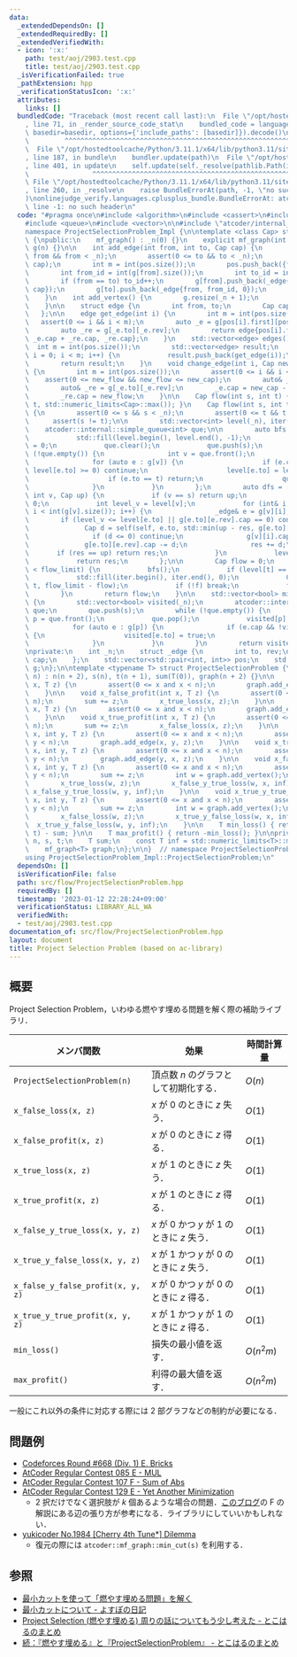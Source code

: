 ```yaml
---
data:
  _extendedDependsOn: []
  _extendedRequiredBy: []
  _extendedVerifiedWith:
  - icon: ':x:'
    path: test/aoj/2903.test.cpp
    title: test/aoj/2903.test.cpp
  _isVerificationFailed: true
  _pathExtension: hpp
  _verificationStatusIcon: ':x:'
  attributes:
    links: []
  bundledCode: "Traceback (most recent call last):\n  File \"/opt/hostedtoolcache/Python/3.11.1/x64/lib/python3.11/site-packages/onlinejudge_verify/documentation/build.py\"\
    , line 71, in _render_source_code_stat\n    bundled_code = language.bundle(stat.path,\
    \ basedir=basedir, options={'include_paths': [basedir]}).decode()\n          \
    \         ^^^^^^^^^^^^^^^^^^^^^^^^^^^^^^^^^^^^^^^^^^^^^^^^^^^^^^^^^^^^^^^^^^^^^^^^^^^^^^^^^\n\
    \  File \"/opt/hostedtoolcache/Python/3.11.1/x64/lib/python3.11/site-packages/onlinejudge_verify/languages/cplusplus.py\"\
    , line 187, in bundle\n    bundler.update(path)\n  File \"/opt/hostedtoolcache/Python/3.11.1/x64/lib/python3.11/site-packages/onlinejudge_verify/languages/cplusplus_bundle.py\"\
    , line 401, in update\n    self.update(self._resolve(pathlib.Path(included), included_from=path))\n\
    \                ^^^^^^^^^^^^^^^^^^^^^^^^^^^^^^^^^^^^^^^^^^^^^^^^^^^^^^^^^\n \
    \ File \"/opt/hostedtoolcache/Python/3.11.1/x64/lib/python3.11/site-packages/onlinejudge_verify/languages/cplusplus_bundle.py\"\
    , line 260, in _resolve\n    raise BundleErrorAt(path, -1, \"no such header\"\
    )\nonlinejudge_verify.languages.cplusplus_bundle.BundleErrorAt: atcoder/internal_queue:\
    \ line -1: no such header\n"
  code: "#pragma once\n#include <algorithm>\n#include <cassert>\n#include <limits>\n\
    #include <queue>\n#include <vector>\n\n#include \"atcoder/internal_queue\"\n\n\
    namespace ProjectSelectionProblem_Impl {\n\ntemplate <class Cap> struct mf_graph\
    \ {\npublic:\n    mf_graph() : _n(0) {}\n    explicit mf_graph(int n) : _n(n),\
    \ g(n) {}\n\n    int add_edge(int from, int to, Cap cap) {\n        assert(0 <=\
    \ from && from < _n);\n        assert(0 <= to && to < _n);\n        assert(0 <=\
    \ cap);\n        int m = int(pos.size());\n        pos.push_back({from, int(g[from].size())});\n\
    \        int from_id = int(g[from].size());\n        int to_id = int(g[to].size());\n\
    \        if (from == to) to_id++;\n        g[from].push_back(_edge{to, to_id,\
    \ cap});\n        g[to].push_back(_edge{from, from_id, 0});\n        return m;\n\
    \    }\n    int add_vertex() {\n        g.resize(_n + 1);\n        return _n++;\n\
    \    }\n\n    struct edge {\n        int from, to;\n        Cap cap, flow;\n \
    \   };\n\n    edge get_edge(int i) {\n        int m = int(pos.size());\n     \
    \   assert(0 <= i && i < m);\n        auto _e = g[pos[i].first][pos[i].second];\n\
    \        auto _re = g[_e.to][_e.rev];\n        return edge{pos[i].first, _e.to,\
    \ _e.cap + _re.cap, _re.cap};\n    }\n    std::vector<edge> edges() {\n      \
    \  int m = int(pos.size());\n        std::vector<edge> result;\n        for (int\
    \ i = 0; i < m; i++) {\n            result.push_back(get_edge(i));\n        }\n\
    \        return result;\n    }\n    void change_edge(int i, Cap new_cap, Cap new_flow)\
    \ {\n        int m = int(pos.size());\n        assert(0 <= i && i < m);\n    \
    \    assert(0 <= new_flow && new_flow <= new_cap);\n        auto& _e = g[pos[i].first][pos[i].second];\n\
    \        auto& _re = g[_e.to][_e.rev];\n        _e.cap = new_cap - new_flow;\n\
    \        _re.cap = new_flow;\n    }\n\n    Cap flow(int s, int t) { return flow(s,\
    \ t, std::numeric_limits<Cap>::max()); }\n    Cap flow(int s, int t, Cap flow_limit)\
    \ {\n        assert(0 <= s && s < _n);\n        assert(0 <= t && t < _n);\n  \
    \      assert(s != t);\n\n        std::vector<int> level(_n), iter(_n);\n    \
    \    atcoder::internal::simple_queue<int> que;\n\n        auto bfs = [&]() {\n\
    \            std::fill(level.begin(), level.end(), -1);\n            level[s]\
    \ = 0;\n            que.clear();\n            que.push(s);\n            while\
    \ (!que.empty()) {\n                int v = que.front();\n                que.pop();\n\
    \                for (auto e : g[v]) {\n                    if (e.cap == 0 ||\
    \ level[e.to] >= 0) continue;\n                    level[e.to] = level[v] + 1;\n\
    \                    if (e.to == t) return;\n                    que.push(e.to);\n\
    \                }\n            }\n        };\n        auto dfs = [&](auto self,\
    \ int v, Cap up) {\n            if (v == s) return up;\n            Cap res =\
    \ 0;\n            int level_v = level[v];\n            for (int& i = iter[v];\
    \ i < int(g[v].size()); i++) {\n                _edge& e = g[v][i];\n        \
    \        if (level_v <= level[e.to] || g[e.to][e.rev].cap == 0) continue;\n  \
    \              Cap d = self(self, e.to, std::min(up - res, g[e.to][e.rev].cap));\n\
    \                if (d <= 0) continue;\n                g[v][i].cap += d;\n  \
    \              g[e.to][e.rev].cap -= d;\n                res += d;\n         \
    \       if (res == up) return res;\n            }\n            level[v] = _n;\n\
    \            return res;\n        };\n\n        Cap flow = 0;\n        while (flow\
    \ < flow_limit) {\n            bfs();\n            if (level[t] == -1) break;\n\
    \            std::fill(iter.begin(), iter.end(), 0);\n            Cap f = dfs(dfs,\
    \ t, flow_limit - flow);\n            if (!f) break;\n            flow += f;\n\
    \        }\n        return flow;\n    }\n\n    std::vector<bool> min_cut(int s)\
    \ {\n        std::vector<bool> visited(_n);\n        atcoder::internal::simple_queue<int>\
    \ que;\n        que.push(s);\n        while (!que.empty()) {\n            int\
    \ p = que.front();\n            que.pop();\n            visited[p] = true;\n \
    \           for (auto e : g[p]) {\n                if (e.cap && !visited[e.to])\
    \ {\n                    visited[e.to] = true;\n                    que.push(e.to);\n\
    \                }\n            }\n        }\n        return visited;\n    }\n\
    \nprivate:\n    int _n;\n    struct _edge {\n        int to, rev;\n        Cap\
    \ cap;\n    };\n    std::vector<std::pair<int, int>> pos;\n    std::vector<std::vector<_edge>>\
    \ g;\n};\n\ntemplate <typename T> struct ProjectSelectionProblem {\n    ProjectSelectionProblem(int\
    \ n) : n(n + 2), s(n), t(n + 1), sum(T(0)), graph(n + 2) {}\n\n    void x_false_loss(int\
    \ x, T z) {\n        assert(0 <= x and x < n);\n        graph.add_edge(x, t, z);\n\
    \    }\n\n    void x_false_profit(int x, T z) {\n        assert(0 <= x and x <\
    \ n);\n        sum += z;\n        x_true_loss(x, z);\n    }\n\n    void x_true_loss(int\
    \ x, T z) {\n        assert(0 <= x and x < n);\n        graph.add_edge(s, x, z);\n\
    \    }\n\n    void x_true_profit(int x, T z) {\n        assert(0 <= x and x <\
    \ n);\n        sum += z;\n        x_false_loss(x, z);\n    }\n\n    void x_false_y_true_loss(int\
    \ x, int y, T z) {\n        assert(0 <= x and x < n);\n        assert(0 <= y and\
    \ y < n);\n        graph.add_edge(x, y, z);\n    }\n\n    void x_true_y_false_loss(int\
    \ x, int y, T z) {\n        assert(0 <= x and x < n);\n        assert(0 <= y and\
    \ y < n);\n        graph.add_edge(y, x, z);\n    }\n\n    void x_false_y_false_profit(int\
    \ x, int y, T z) {\n        assert(0 <= x and x < n);\n        assert(0 <= y and\
    \ y < n);\n        sum += z;\n        int w = graph.add_vertex();\n        n++;\n\
    \        x_true_loss(w, z);\n        x_false_y_true_loss(w, x, inf);\n       \
    \ x_false_y_true_loss(w, y, inf);\n    }\n\n    void x_true_y_true_profit(int\
    \ x, int y, T z) {\n        assert(0 <= x and x < n);\n        assert(0 <= y and\
    \ y < n);\n        sum += z;\n        int w = graph.add_vertex();\n        n++;\n\
    \        x_false_loss(w, z);\n        x_true_y_false_loss(w, x, inf);\n      \
    \  x_true_y_false_loss(w, y, inf);\n    }\n\n    T min_loss() { return graph.flow(s,\
    \ t) - sum; }\n\n    T max_profit() { return -min_loss(); }\n\nprivate:\n    int\
    \ n, s, t;\n    T sum;\n    const T inf = std::numeric_limits<T>::max() / 2;\n\
    \    mf_graph<T> graph;\n};\n\n}  // namespace ProjectSelectionProblem_Impl\n\n\
    using ProjectSelectionProblem_Impl::ProjectSelectionProblem;\n"
  dependsOn: []
  isVerificationFile: false
  path: src/flow/ProjectSelectionProblem.hpp
  requiredBy: []
  timestamp: '2023-01-12 22:28:24+09:00'
  verificationStatus: LIBRARY_ALL_WA
  verifiedWith:
  - test/aoj/2903.test.cpp
documentation_of: src/flow/ProjectSelectionProblem.hpp
layout: document
title: Project Selection Problem (based on ac-library)
---
```


## 概要
Project Selection Problem，いわゆる燃やす埋める問題を解く際の補助ライブラリ．

| メンバ関数                        | 効果                                           | 時間計算量 |
| --------------------------------- | ---------------------------------------------- | ---------- |
| `ProjectSelectionProblem(n)`      | 頂点数 $n$ のグラフとして初期化する．          | $O(n)$     |
| `x_false_loss(x, z)`              | $x$ が $0$ のときに $z$ 失う．                 | $O(1)$     |
| `x_false_profit(x, z)`            | $x$ が $0$ のときに $z$ 得る．                 | $O(1)$     |
| `x_true_loss(x, z)`               | $x$ が $1$ のときに $z$ 失う．                 | $O(1)$     |
| `x_true_profit(x, z)`             | $x$ が $1$ のときに $z$ 得る．                 | $O(1)$     |
| `x_false_y_true_loss(x, y, z)`    | $x$ が $0$ かつ $y$ が $1$ のときに $z$ 失う． | $O(1)$     |
| `x_true_y_false_loss(x, y, z)`    | $x$ が $1$ かつ $y$ が $0$ のときに $z$ 失う． | $O(1)$     |
| `x_false_y_false_profit(x, y, z)` | $x$ が $0$ かつ $y$ が $0$ のときに $z$ 得る． | $O(1)$     |
| `x_true_y_true_profit(x, y, z)`   | $x$ が $1$ かつ $y$ が $1$ のときに $z$ 得る． | $O(1)$     |
| `min_loss()`                      | 損失の最小値を返す．                           | $O(n^2m)$  |
| `max_profit()`                    | 利得の最大値を返す．                           | $O(n^2m)$  |

一般にこれ以外の条件に対応する際には 2 部グラフなどの制約が必要になる．

## 問題例
- [Codeforces Round #668 (Div. 1) E. Bricks](https://codeforces.com/contest/1404/problem/E)
- [AtCoder Regular Contest 085 E - MUL](https://atcoder.jp/contests/arc085/tasks/arc085_c)
- [AtCoder Regular Contest 107 F - Sum of Abs](https://atcoder.jp/contests/arc107/tasks/arc107_f)
- [AtCoder Regular Contest 129 E - Yet Another Minimization](https://atcoder.jp/contests/arc129/tasks/arc129_e)
  - 2 択だけでなく選択肢が $k$ 個あるような場合の問題．[このブログ](https://maspypy.com/atcoder-%e5%8f%82%e5%8a%a0%e6%84%9f%e6%83%b3-2020-10-31arc107)の F の解説にある辺の張り方が参考になる．ライブラリにしていいかもしれない．
- [yukicoder No.1984 [Cherry 4th Tune*] Dilemma](https://yukicoder.me/problems/no/1984)
  - 復元の際には `atcoder::mf_graph::min_cut(s)` を利用する．

## 参照
- [最小カットを使って「燃やす埋める問題」を解く](https://www.slideshare.net/shindannin/project-selection-problem)
- [最小カットについて - よすぽの日記](https://yosupo.hatenablog.com/entry/2015/03/31/134336)
- [Project Selection (燃やす埋める) 周りの話についてもう少し考えた - とこはるのまとめ](http://tokoharuland.hateblo.jp/entry/2017/12/25/000003)
- [続：『燃やす埋める』と『ProjectSelectionProblem』 - とこはるのまとめ](http://tokoharuland.hateblo.jp/entry/2017/11/13/220607)
